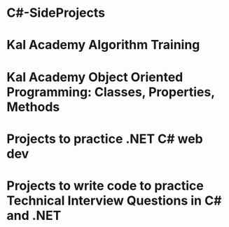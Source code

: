 # C#-SideProjects
# Kal Academy Algorithm Training
# Kal Academy Object Oriented Programming: Classes, Properties, Methods
# Projects to practice .NET C# web dev
# Projects to write code to practice Technical Interview Questions in C# and .NET 
